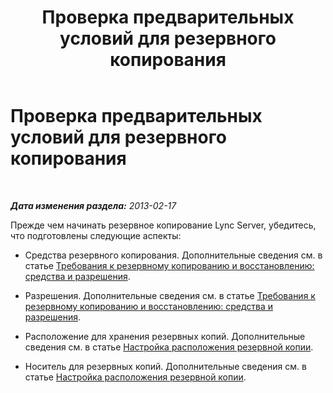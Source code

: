 ﻿---
title: Проверка предварительных условий для резервного копирования
TOCTitle: Проверка предварительных условий для резервного копирования
ms:assetid: 17f8e00a-f970-4e94-b5a4-c18d97ad641a
ms:mtpsurl: https://technet.microsoft.com/ru-ru/library/Hh202165(v=OCS.15)
ms:contentKeyID: 52058169
ms.date: 05/19/2016
mtps_version: v=OCS.15
ms.translationtype: HT
---

# Проверка предварительных условий для резервного копирования

 

_**Дата изменения раздела:** 2013-02-17_

Прежде чем начинать резервное копирование Lync Server, убедитесь, что подготовлены следующие аспекты:

  - Средства резервного копирования. Дополнительные сведения см. в статье [Требования к резервному копированию и восстановлению: средства и разрешения](lync-server-2013-backup-and-restoration-requirements-tools-and-permissions.md).

  - Разрешения. Дополнительные сведения см. в статье [Требования к резервному копированию и восстановлению: средства и разрешения](lync-server-2013-backup-and-restoration-requirements-tools-and-permissions.md).

  - Расположение для хранения резервных копий. Дополнительные сведения см. в статье [Настройка расположения резервной копии](lync-server-2013-setting-up-a-backup-location.md).

  - Носитель для резервных копий. Дополнительные сведения см. в статье [Настройка расположения резервной копии](lync-server-2013-setting-up-a-backup-location.md).

